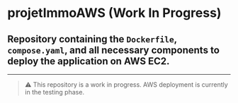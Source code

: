 # projetImmoAWS (Work In Progress)

## Repository containing the `Dockerfile`, `compose.yaml`, and all necessary components to **deploy the application on AWS EC2**.

---

> ⚠️ This repository is a work in progress. AWS deployment is currently in the testing phase.
